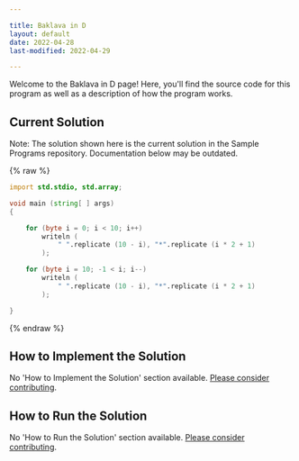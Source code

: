 ```yaml
---

title: Baklava in D
layout: default
date: 2022-04-28
last-modified: 2022-04-29

---
```


Welcome to the Baklava in D page! Here, you'll find the source code for this program as well as a description of how the program works.

## Current Solution

Note: The solution shown here is the current solution in the Sample Programs repository. Documentation below may be outdated.

{% raw %}

```D
import std.stdio, std.array;

void main (string[ ] args)
{

    for (byte i = 0; i < 10; i++)
        writeln (
            " ".replicate (10 - i), "*".replicate (i * 2 + 1)
        );

    for (byte i = 10; -1 < i; i--)
        writeln (
            " ".replicate (10 - i), "*".replicate (i * 2 + 1)
        );

}

```

{% endraw %}

## How to Implement the Solution

No 'How to Implement the Solution' section available. [Please consider contributing](https://github.com/TheRenegadeCoder/sample-programs-website).

## How to Run the Solution

No 'How to Run the Solution' section available. [Please consider contributing](https://github.com/TheRenegadeCoder/sample-programs-website).